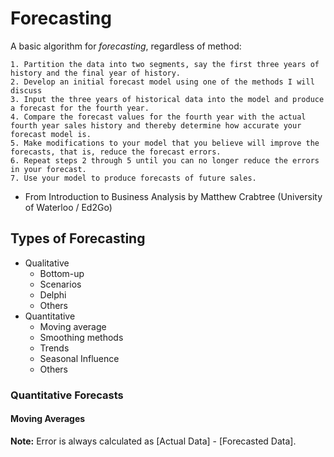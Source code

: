 # Forecasting

A basic algorithm for *forecasting*, regardless of method:

```
1. Partition the data into two segments, say the first three years of history and the final year of history.
2. Develop an initial forecast model using one of the methods I will discuss
3. Input the three years of historical data into the model and produce a forecast for the fourth year.
4. Compare the forecast values for the fourth year with the actual fourth year sales history and thereby determine how accurate your forecast model is.
5. Make modifications to your model that you believe will improve the forecasts, that is, reduce the forecast errors.
6. Repeat steps 2 through 5 until you can no longer reduce the errors in your forecast.
7. Use your model to produce forecasts of future sales.
```
  * From Introduction to Business Analysis by Matthew Crabtree (University of Waterloo / Ed2Go) 

## Types of Forecasting

* Qualitative
  * Bottom-up
  * Scenarios
  * Delphi
  * Others
* Quantitative
  * Moving average
  * Smoothing methods
  * Trends
  * Seasonal Influence
  * Others
  
### Quantitative Forecasts
#### Moving Averages
**Note:** Error is always calculated as [Actual Data] - [Forecasted Data].
